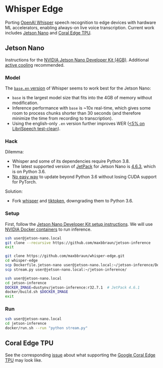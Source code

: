 # Whisper Edge

Porting [OpenAI Whisper](https://github.com/openai/whisper) speech recognition to edge devices with hardware ML accelerators, enabling always-on live voice transcription. Current work includes [Jetson Nano](#jetson-nano) and [Coral Edge TPU](#coral-edge-tpu).

## Jetson Nano

Instructions for the [NVIDIA Jetson Nano Developer Kit (4GB)](https://developer.nvidia.com/embedded/jetson-nano-developer-kit). Additional [active cooling](https://noctua.at/en/nf-a4x10-flx) recommended.

### Model

The [`base.en` version](https://github.com/openai/whisper#available-models-and-languages) of Whisper seems to work best for the Jetson Nano:
 - `base` is the largest model size that fits into the 4GB of memory without modification.
 - Inference performance with `base` is ~10x real-time, which gives some room to process chunks shorter than 30 seconds (and therefore minimize the time from recording to transcription).
 - Using the english-only `.en` version further improves WER ([<5% on LibriSpeech test-clean](https://cdn.openai.com/papers/whisper.pdf)).

### Hack

Dilemma:
 - Whisper and some of its dependencies require Python 3.8.
 - The latest supported version of [JetPack](https://developer.nvidia.com/embedded/jetpack) for Jetson Nano is [4.6.3](https://developer.nvidia.com/jetpack-sdk-463), which is on Python 3.6.
 - [No easy way](https://github.com/maxbbraun/whisper-edge/issues/2) to update beyond Python 3.6 without losing CUDA support for PyTorch.

Solution:
 - Fork [whisper](https://github.com/maxbbraun/whisper) and [tiktoken](https://github.com/maxbbraun/tiktoken), downgrading them to Python 3.6.

### Setup

First, follow the [Jetson Nano Developer Kit setup instructions](https://developer.nvidia.com/embedded/learn/get-started-jetson-nano-devkit). We will use [NVIDIA Docker containers](https://hub.docker.com/r/dustynv/jetson-inference/tags) to run inference.

```bash
ssh user@jetson-nano.local
git clone --recursive https://github.com/maxbbraun/jetson-inference
exit
```

```bash
git clone https://github.com/maxbbraun/whisper-edge.git
cd whisper-edge
scp Dockerfile.jetson-nano user@jetson-nano.local:~/jetson-inference/Dockerfile
scp stream.py user@jetson-nano.local:~/jetson-inference/
```

```bash
ssh user@jetson-nano.local
cd jetson-inference
DOCKER_IMAGE=dustynv/jetson-inference:r32.7.1  # JetPack 4.6.1
docker/build.sh $DOCKER_IMAGE
exit
```

### Run

```bash
ssh user@jetson-nano.local
cd jetson-inference
docker/run.sh --run "python stream.py"
```

## Coral Edge TPU

See the corresponding [issue](https://github.com/maxbbraun/whisper-edge/issues/1) about what supporting the [Google Coral Edge TPU](https://coral.ai/products/) may look like.
